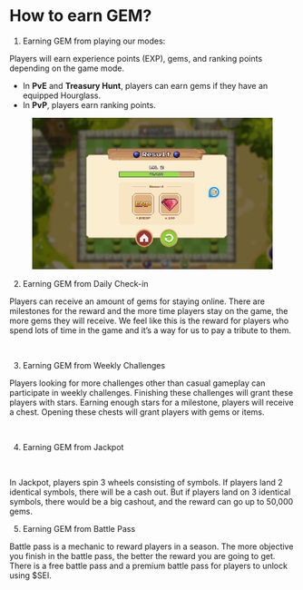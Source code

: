 # How to earn GEM?

1. Earning GEM from playing our modes:

Players will earn experience points (EXP), gems, and ranking points depending on the game mode.

* In **PvE** and **Treasury Hunt**, players can earn gems if they have an equipped Hourglass.
* In **PvP**, players earn ranking points.

<figure><img src="../../../.gitbook/assets/image (11).png" alt=""><figcaption></figcaption></figure>

2. Earning GEM from Daily Check-in

Players can receive an amount of gems for staying online. There are milestones for the reward and the more time players stay on the game, the more gems they will receive. We feel like this is the reward for players who spend lots of time in the game and it’s a way for us to pay a tribute to them.

<figure><img src="https://lh7-rt.googleusercontent.com/docsz/AD_4nXdL9K7Idf5RhZdEFIm1-7c2_4ZZTUNpNZ4n3JdFN0FWad2Bp_iZIKRzW8Wztx7EghvJN5ksMbiexU_3CVAb0TkjdX49N-oVXjCNfsBDPYNq5YNxyHaaW8VI2-kd_JQF_wv1V2XfKg?key=rX80Bxrq05xJeZ60gjPi91-Z" alt=""><figcaption></figcaption></figure>

3. Earning GEM from Weekly Challenges

Players looking for more challenges other than casual gameplay can participate in weekly challenges. Finishing these challenges will grant these players with stars. Earning enough stars for a milestone, players will receive a chest. Opening these chests will grant players with gems or items.

<figure><img src="https://lh7-rt.googleusercontent.com/docsz/AD_4nXdBqxTeLan_qfF-yE7EBLPQHPPIb-tX9CpG6g-d98DuREv5BNSaWfkfPh4tvS2q74zIdpl9Y9c2NO5geey9DDJlDJ8Xo2OY-NXvuCHimX3Vihjy0ian3Vs2l_FrlLhgWACLlvWi?key=rX80Bxrq05xJeZ60gjPi91-Z" alt=""><figcaption></figcaption></figure>

4. Earning GEM from Jackpot

<figure><img src="https://lh7-rt.googleusercontent.com/docsz/AD_4nXfe31VhrKKISI56X4P9bmmIG0YjtwR31X-3AtpW1y1fwOXuIu_0Ymi8c_hO7yayvH-8Jx0GnQH1sWnVmAZhX4qy268HlC6YDqs801tEXToCdQp2pzzywrrqkbzVskCuATp_MFEc?key=rX80Bxrq05xJeZ60gjPi91-Z" alt=""><figcaption></figcaption></figure>

In Jackpot, players spin 3 wheels consisting of symbols. If players land 2 identical symbols, there will be a cash out. But if players land on 3 identical symbols, there would be a big cashout, and the reward can go up to 50,000 gems.

5. Earning GEM from Battle Pass

Battle pass is a mechanic to reward players in a season. The more objective you finish in the battle pass, the better the reward you are going to get. There is a free battle pass and a premium battle pass for players to unlock using $SEI.

<figure><img src="https://lh7-rt.googleusercontent.com/docsz/AD_4nXeQR6PNOUKPT79q57OKJr3yUZpnx4D6vABwPj2A6AZGrKVXKouMGwVvNbLkKW6BXTmZOj1dBaniXApLCPzLYpJ1AWTX0OhxizsblSX00TXtok9xxar5ptI6XTczKrVqFmgAEVXk?key=rX80Bxrq05xJeZ60gjPi91-Z" alt=""><figcaption></figcaption></figure>

